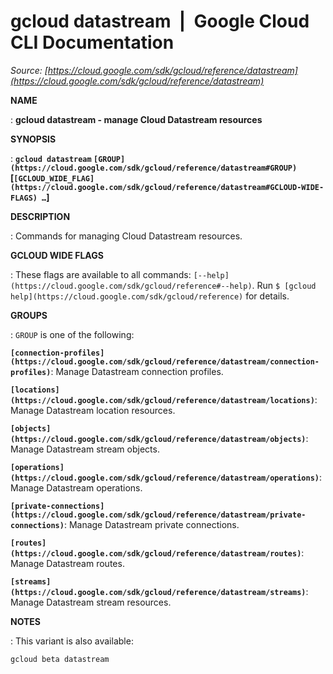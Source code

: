 # gcloud datastream  |  Google Cloud CLI Documentation

*Source: [https://cloud.google.com/sdk/gcloud/reference/datastream](https://cloud.google.com/sdk/gcloud/reference/datastream)*

**NAME**

: **gcloud datastream - manage Cloud Datastream resources**

**SYNOPSIS**

: **`gcloud datastream` `[GROUP](https://cloud.google.com/sdk/gcloud/reference/datastream#GROUP)` [`[GCLOUD_WIDE_FLAG](https://cloud.google.com/sdk/gcloud/reference/datastream#GCLOUD-WIDE-FLAGS) …`]**

**DESCRIPTION**

: Commands for managing Cloud Datastream resources.

**GCLOUD WIDE FLAGS**

: These flags are available to all commands: `[--help](https://cloud.google.com/sdk/gcloud/reference#--help)`.
Run `$ [gcloud help](https://cloud.google.com/sdk/gcloud/reference)` for details.

**GROUPS**

: ``GROUP`` is one of the following:

**`[connection-profiles](https://cloud.google.com/sdk/gcloud/reference/datastream/connection-profiles)`**:
Manage Datastream connection profiles.

**`[locations](https://cloud.google.com/sdk/gcloud/reference/datastream/locations)`**:
Manage Datastream location resources.

**`[objects](https://cloud.google.com/sdk/gcloud/reference/datastream/objects)`**:
Manage Datastream stream objects.

**`[operations](https://cloud.google.com/sdk/gcloud/reference/datastream/operations)`**:
Manage Datastream operations.

**`[private-connections](https://cloud.google.com/sdk/gcloud/reference/datastream/private-connections)`**:
Manage Datastream private connections.

**`[routes](https://cloud.google.com/sdk/gcloud/reference/datastream/routes)`**:
Manage Datastream routes.

**`[streams](https://cloud.google.com/sdk/gcloud/reference/datastream/streams)`**:
Manage Datastream stream resources.

**NOTES**

: This variant is also available:

```
gcloud beta datastream
```
